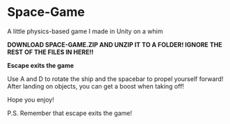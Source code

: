 # Space-Game
A little physics-based game I made in Unity on a whim

**DOWNLOAD SPACE-GAME.ZIP AND UNZIP IT TO A FOLDER! IGNORE THE REST OF THE FILES IN HERE!!**

**Escape exits the game**

Use A and D to rotate the ship and the spacebar to propel yourself forward!
After landing on objects, you can get a boost when taking off!

Hope you enjoy!

P.S. Remember that escape exits the game!
